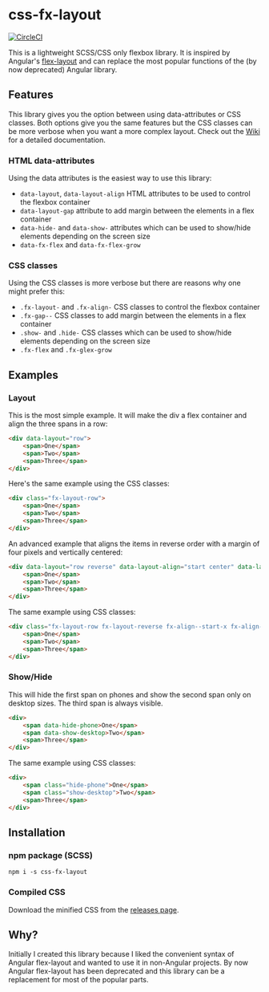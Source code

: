 # css-fx-layout

[![CircleCI](https://circleci.com/gh/philmtd/css-fx-layout/tree/master.svg?style=svg)](https://circleci.com/gh/philmtd/css-fx-layout/tree/master)

This is a lightweight SCSS/CSS only flexbox library. It is inspired by Angular's [flex-layout](https://github.com/angular/flex-layout) and can replace the
most popular functions of the (by now deprecated) Angular library.

## Features

This library gives you the option between using data-attributes or CSS classes. Both options give you the same features but the CSS classes can be more verbose when you want a more complex layout.
Check out the [Wiki](https://github.com/philmtd/css-fx-layout/wiki) for a detailed documentation.

### HTML data-attributes

Using the data attributes is the easiest way to use this library:

* `data-layout`, `data-layout-align` HTML attributes to be used to control the flexbox container
* `data-layout-gap` attribute to add margin between the elements in a flex container
* `data-hide-` and `data-show-` attributes which can be used to show/hide elements depending on the screen size
* `data-fx-flex` and `data-fx-flex-grow`

### CSS classes

Using the CSS classes is more verbose but there are reasons why one might prefer this:

* `.fx-layout-` and `.fx-align-` CSS classes to control the flexbox container
* `.fx-gap--` CSS classes to add margin between the elements in a flex container
* `.show-` and `.hide-` CSS classes which can be used to show/hide elements depending on the screen size
* `.fx-flex` and `.fx-glex-grow`

## Examples

### Layout
This is the most simple example. It will make the div a flex container and align the three spans in a row:
````html
<div data-layout="row">
    <span>One</span>
    <span>Two</span>
    <span>Three</span>
</div>
````

Here's the same example using the CSS classes:
````html
<div class="fx-layout-row">
    <span>One</span>
    <span>Two</span>
    <span>Three</span>
</div>
````

An advanced example that aligns the items in reverse order with a margin of four pixels and vertically centered:
````html
<div data-layout="row reverse" data-layout-align="start center" data-layout-gap="4px">
    <span>One</span>
    <span>Two</span>
    <span>Three</span>
</div>
````

The same example using CSS classes:
````html
<div class="fx-layout-row fx-layout-reverse fx-align--start-x fx-align--x-center fx-gap--4px">
    <span>One</span>
    <span>Two</span>
    <span>Three</span>
</div>
````

### Show/Hide

This will hide the first span on phones and show the second span only on desktop sizes. The third span is always visible.
```html
<div>
    <span data-hide-phone>One</span>
    <span data-show-desktop>Two</span>
    <span>Three</span>
</div>
```

The same example using CSS classes:
```html
<div>
    <span class="hide-phone">One</span>
    <span class="show-desktop">Two</span>
    <span>Three</span>
</div>
```

## Installation

### npm package (SCSS)
`npm i -s css-fx-layout`
 
### Compiled CSS
Download the minified CSS from the [releases page](https://github.com/philmtd/css-fx-layout/releases/).

## Why?

Initially I created this library because I liked the convenient syntax of Angular flex-layout and wanted to use it in non-Angular projects.
By now Angular flex-layout has been deprecated and this library can be a replacement for most of the popular parts.
